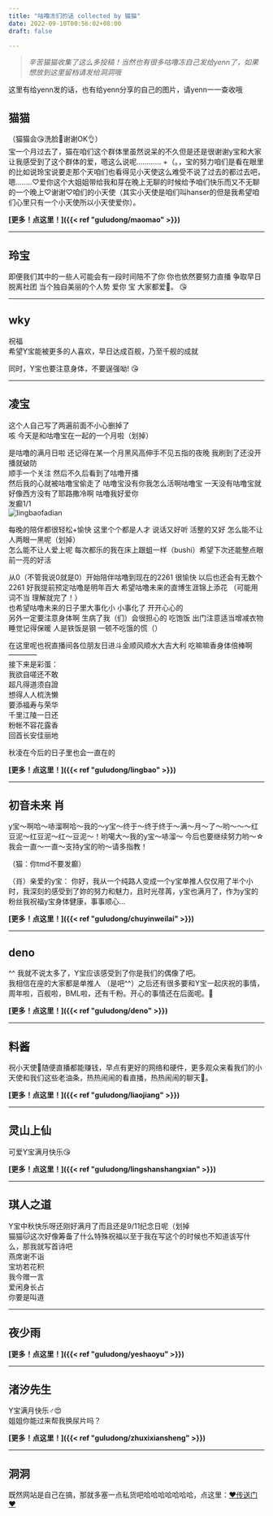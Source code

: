 ```yaml
---
title: "咕噜冻们的话 collected by 猫猫"
date: 2022-09-10T00:56:02+08:00
draft: false

---
```

> *辛苦猫猫收集了这么多投稿！当然也有很多咕噜冻自己发给yenn了，如果想放到这里留档请发给洞洞哦*


这里有给yenn发的话，也有给yenn分享的自己的图片，请yenn一一查收哦

## 猫猫
（猫猫会😘洗脸😤谢谢OK👌）  
宝一个月过去了，猫在咱们这个群体里虽然说呆的不久但是还是很谢谢y宝和大家让我感受到了这个群体的爱，嗯这么说呢............  +（。，宝的努力咱们是看在眼里的比如说玲宝说要走那个天咱们也看得见小天使这么难受不说了过去的都过去吧，嗯........♡爱你这个大姐姐带给我和芽在晚上无聊的时候给予咱们快乐而又不无聊的一个晚上♡谢谢♡咱们的小天使（其实小天使是咱们叫hanser的但是我希望咱们心里只有一个小天使所以小天使爱你）。

**[更多！点这里！]({{< ref "guludong/maomao" >}})**

----

## 玲宝
即便我们其中的一些人可能会有一段时间陪不了你 你也依然要努力直播 争取早日脱离社团 当个独自美丽的个人势 爱你 宝 大家都爱🥰。
😘

----

## wky 

祝福  
希望Y宝能被更多的人喜欢，早日达成百舰，乃至千舰的成就  

同时，Y宝也要注意身体，不要逞强呦!
😘

----

## 凌宝
这个人自己写了两遍前面不小心删掉了  
咳 今天是和咕噜宝在一起的一个月啦（划掉）  

是咕噜的满月日啦 还记得在某一个月黑风高伸手不见五指的夜晚 我刷到了还没开播就破防  
顺手一个关注 然后不久后看到了咕噜开播  
然后我的心就被咕噜宝偷走了 咕噜宝没有你我怎么活啊咕噜宝 一天没有咕噜宝就好像西方没有了耶路撒冷啊 咕噜我好爱你  
发癫1/1  
![lingbaofadian](/img/iwtty/lingbaofadian.gif)

每晚的陪伴都很轻松+愉快 这里个个都是人才 说话又好听 活整的又好 怎么能不让人两眼一黑呢（划掉）  
怎么能不让人爱上呢 每次都乐的我在床上跟蛆一样（bushi）希望下次还能整点眼前一亮的好活  

从0（不管我说0就是0）开始陪伴咕噜到现在的2261 很愉快 以后也还会有无数个2261 好我提前预定咕噜是明年百大 希望咕噜未来的直博生涯锦上添花 （可能用词不当 理解就完了！）  
也希望咕噜未来的日子里大事化小 小事化了 开开心心的  
另外一定要注意身体啊 生病了我（们）会很担心的 吃饱饭 出门注意适当增减衣物 睡觉记得保暖 人是铁饭是钢 一顿不吃饿的慌（）  

在这里呢也祝直播间各位朋友日进斗金顺风顺水大吉大利 吃嘛嘛香身体倍棒啊  
————  
接下来是彩蛋：  
我欲自嗟还不敢  
超凡得道须自證  
想得人人梳洗懒  
要添福寿与荣华  
千里江陵一日还  
粉帐不容花露香  
回首长安佳丽地  

秋凌在今后的日子里也会一直在的

**[更多！点这里！]({{< ref "guludong/lingbao" >}})**

----

## 初音未来 肖
y宝～啊哈～哧溜啊哈～我的～y宝～终于～终于终于～满～月～了～哟～～～红豆泥～红豆泥～红～豆泥～！哟噶大～我的y宝～哧溜～
今后也要继续努力哟～☆我会一直～一直～支持y宝的哟～请多指教！

（猫：你tmd不要发癫）

（肖）亲爱的y宝：
你好，我从一个纯路人变成一个y宝单推人仅仅用了半个小时，我深刻的感受到了妳的努力和魅力，且时光荏苒，y宝也满月了，作为y宝的粉丝我祝福y宝身体健康，事事顺心…

**[更多！点这里！]({{< ref "guludong/chuyinweilai" >}})**

----

## deno
^^ 我就不说太多了，Y宝应该感受到了你是我们的偶像了吧。  
我相信在座的大家都是单推人 （是吧^^）之后还有很多要和Y宝一起庆祝的事情，周年啦，百舰啦，BML啦，还有千粉。开心的事情还在后面呢。🥰


**[更多！点这里！]({{< ref "guludong/deno" >}})**

----

## 料酱
祝小天使🥰随便直播都能赚钱，早点有更好的网络和硬件，更多观众来看我们的小天使和我们这些老油条，热热闹闹的看直播，热热闹闹的聊天🥰。

**[更多！点这里！]({{< ref "guludong/liaojiang" >}})**

----

## 灵山上仙
可爱Y宝满月快乐😘



**[更多！点这里！]({{< ref "guludong/lingshanshangxian" >}})**

----

## 琪人之道
Y宝中秋快乐呀还刚好满月了而且还是9/11纪念日呢（划掉  
猫猫🐱这次好像筹备了什么特殊祝福以至于我在写这个的时候也不知道该写什么，那我就写首诗吧  
燕席谢不诣  
宝坊若花积  
我今赠一言  
爱闲身长占  
你要是叫道  

----
## 夜少雨

**[更多！点这里！]({{< ref "guludong/yeshaoyu" >}})**

----
## 渚汐先生

Y宝满月快乐♂😍  
姐姐你能过来帮我换尿片吗？

**[更多！点这里！]({{< ref "guludong/zhuxixiansheng" >}})**

----

## 洞洞

既然网站是自己在搞，那就多塞一点私货吧哈哈哈哈哈哈哈，点这里：[❤传送门❤](/posts/dongdong)